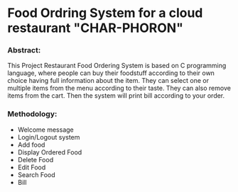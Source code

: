 # Food Ordring System for a cloud restaurant "CHAR-PHORON"
### Abstract:

This Project Restaurant Food Ordering System is based on C programming language, where people can buy their foodstuff according to their own choice having full information about the item. They can select one or multiple items from the menu according to their taste. They can also remove items from the cart. Then the system will print bill according to your order. 

### Methodology:
* Welcome message
* Login/Logout system
*  Add food
*  Display Ordered Food
*  Delete Food 
*  Edit Food
*  Search Food
*   Bill

